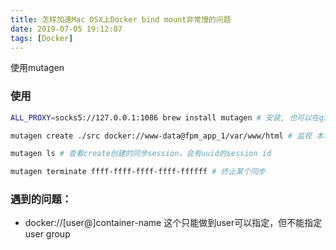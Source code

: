```yaml
---
title: 怎样加速Mac OSX上Docker bind mount非常慢的问题
date: 2019-07-05 19:12:07
tags: [Docker]
---
```


使用mutagen

### 使用

```bash
ALL_PROXY=socks5://127.0.0.1:1086 brew install mutagen # 安装, 也可以在github release页面下载编译好的版本

mutagen create ./src docker://www-data@fpm_app_1/var/www/html # 监视 本地./src <===> 容器name/var/www/html 并同步，使用www-data作为用户

mutagen ls # 查看create创建的同步session，会有uuid的session id

mutagen terminate ffff-ffff-ffff-ffff-ffffff # 终止某个同步
```

### 遇到的问题：

- docker://[user@]container-name 这个只能做到user可以指定，但不能指定user group
